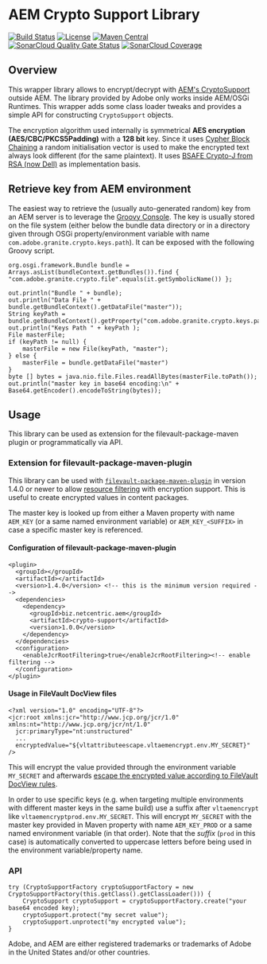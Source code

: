 # AEM Crypto Support Library

[![Build Status](https://img.shields.io/github/actions/workflow/status/Netcentric/aem-crypto-support/maven.yml?branch=main)](https://github.com/Netcentric/aem-crypto-support/actions)
[![License](https://img.shields.io/badge/License-EPL%201.0-red.svg)](https://opensource.org/licenses/EPL-1.0)
[![Maven Central](https://img.shields.io/maven-central/v/biz.netcentric.aem/aem-crypto-support)](https://search.maven.org/artifact/biz.netcentric.aem/aem-crypto-support)
[![SonarCloud Quality Gate Status](https://sonarcloud.io/api/project_badges/measure?project=Netcentric_aem-crypto-support&metric=alert_status)](https://sonarcloud.io/summary/new_code?id=Netcentric_aem-crypto-support)
[![SonarCloud Coverage](https://sonarcloud.io/api/project_badges/measure?project=Netcentric_aem-crypto-support&metric=coverage)](https://sonarcloud.io/summary/new_code?id=Netcentric_aem-crypto-support)

## Overview

This wrapper library allows to encrypt/decrypt with [AEM's CryptoSupport][aem-cryptosupport] outside AEM. The library provided by Adobe
only works inside AEM/OSGi Runtimes. This wrapper adds some class loader tweaks and provides a simple API for constructing `CryptoSupport` objects.

The encryption algorithm used internally is symmetrical **AES encryption (AES/CBC/PKCS5Padding)** with a **128 bit** key. Since it uses [Cypher Block Chaining](https://en.wikipedia.org/wiki/Block_cipher_mode_of_operation#CBC) a random initialisation vector is used to make the encrypted text always look different (for the same plaintext). It uses [BSAFE Crypto-J from RSA (now Dell)][bsafe-wikipedia] as implementation basis.

## Retrieve key from AEM environment

The easiest way to retrieve the (usually auto-generated random) key from an AEM server is to leverage the [Groovy Console][groovyconsole]. The key is usually stored on the file system (either below the bundle data directory or in a directory given through OSGi property/environment variable with name `com.adobe.granite.crypto.keys.path`). It can be exposed with the following Groovy script.

```
org.osgi.framework.Bundle bundle = Arrays.asList(bundleContext.getBundles()).find { "com.adobe.granite.crypto.file".equals(it.getSymbolicName()) };

out.println("Bundle " + bundle);
out.println("Data File " + bundle.getBundleContext().getDataFile("master"));
String keyPath = bundle.getBundleContext().getProperty("com.adobe.granite.crypto.keys.path");
out.println("Keys Path " + keyPath );
File masterFile;
if (keyPath != null) {
    masterFile = new File(keyPath, "master");
} else {
    masterFile = bundle.getDataFile("master")
}
byte [] bytes = java.nio.file.Files.readAllBytes(masterFile.toPath());
out.println("master key in base64 encoding:\n" + Base64.getEncoder().encodeToString(bytes));
```

## Usage

This library can be used as extension for the filevault-package-maven plugin or programmatically via API.

### Extension for filevault-package-maven-plugin

This library can be used with [`filevault-package-maven-plugin`][filevault-package-maven-plugin] in version 1.4.0 or newer to allow [resource filtering][filevault-filtering] with encryption support. This is useful to create encrypted values in content packages.

The master key is looked up from either a Maven property with name `AEM_KEY` (or a same named environment variable) or `AEM_KEY_<SUFFIX>` in case a specific master key is referenced.

#### Configuration of filevault-package-maven-plugin

```
<plugin>
  <groupId></groupId>
  <artifactId></artifactId>
  <version>1.4.0</version> <!-- this is the minimum version required -->
  <dependencies>
    <dependency>
      <groupId>biz.netcentric.aem</groupId>
      <artifactId>crypto-support</artifactId>
      <version>1.0.0</version>
    </dependency>
  </dependencies>
  <configuration>
    <enableJcrRootFiltering>true</enableJcrRootFiltering><!-- enable filtering -->
  </configuration>
</plugin>
```

#### Usage in FileVault DocView files

```
<?xml version="1.0" encoding="UTF-8"?>
<jcr:root xmlns:jcr="http://www.jcp.org/jcr/1.0" xmlns:nt="http://www.jcp.org/jcr/nt/1.0"
  jcr:primaryType="nt:unstructured"
  ...
  encryptedValue="${vltattributeescape.vltaemencrypt.env.MY_SECRET}" />
```

This will encrypt the value provided through the environment variable `MY_SECRET` and afterwards [escape the encrypted value according to FileVault DocView rules][filevault-escape].

In order to use specific keys (e.g. when targeting multiple environments with different master keys in the same build) use a suffix after `vltaemencrypt` like `vltaemencryptprod.env.MY_SECRET`.
This will encrypt `MY_SECRET` with the master key provided in Maven property with name `AEM_KEY_PROD` or a same named environment variable (in that order). Note that the *suffix* (`prod` in this case) is automatically converted to uppercase letters before being used in the environment variable/property name.

### API 

```
try (CryptoSupportFactory cryptoSupportFactory = new CryptoSupportFactory(this.getClass().getClassLoader())) {
    CryptoSupport cryptoSupport = cryptoSupportFactory.create("your base64 encoded key);
    cryptoSupport.protect("my secret value");
    cryptoSupport.unprotect("my encrypted value");
}
```

Adobe, and AEM are either registered trademarks or trademarks of Adobe in
the United States and/or other countries.

[bsafe-wikipedia]: https://en.wikipedia.org/wiki/BSAFE
[aem-cryptosupport]: https://developer.adobe.com/experience-manager/reference-materials/6-5/javadoc/com/adobe/granite/crypto/CryptoSupport.html
[groovyconsole]: https://github.com/orbinson/aem-groovy-console
[filevault-package-maven-plugin]: https://jackrabbit.apache.org/filevault-package-maven-plugin/index.html
[filevault-filtering]: https://jackrabbit.apache.org/filevault-package-maven-plugin/filtering.html#Filtering_Extensions
[filevault-escape]: https://jackrabbit.apache.org/filevault/docview.html#Escaping
